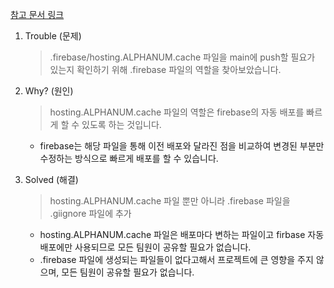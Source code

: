 [참고 문서 링크](https://stackoverflow.com/questions/52130772/whats-the-purpose-of-firebase-hosting-alphanum-cache)

1. Trouble (문제)

   > .firebase/hosting.ALPHANUM.cache 파일을 main에 push할 필요가 있는지 확인하기 위해 .firebase 파일의 역할을 찾아보았습니다.

2. Why? (원인)

   > hosting.ALPHANUM.cache 파일의 역할은 firebase의 자동 배포를 빠르게 할 수 있도록 하는 것입니다.

   - firebase는 해당 파일을 통해 이전 배포와 달라진 점을 비교하여 변경된 부분만 수정하는 방식으로 빠르게 배포를 할 수 있습니다.

3. Solved (해결)

   > hosting.ALPHANUM.cache 파일 뿐만 아니라 .firebase 파일을 .giignore 파일에 추가

   - hosting.ALPHANUM.cache 파일은 배포마다 변하는 파일이고 firbase 자동 배포에만 사용되므로 모든 팀원이 공유할 필요가 없습니다.
   - .firebase 파일에 생성되는 파일들이 없다고해서 프로젝트에 큰 영향을 주지 않으며, 모든 팀원이 공유할 필요가 없습니다.
